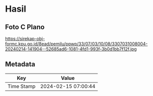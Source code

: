 # Hasil

## Foto C Plano

https://sirekap-obj-formc.kpu.go.id/8ead/pemilu/ppwp/33/07/03/10/08/3307031008004-20240214-141904--52685ad6-1081-4fd1-993f-3b0d1bb7f12f.jpg


## Metadata

| Key        | Value               |
| ---------- | ------------------- |
| Time Stamp | 2024-02-15 07:00:44 |



